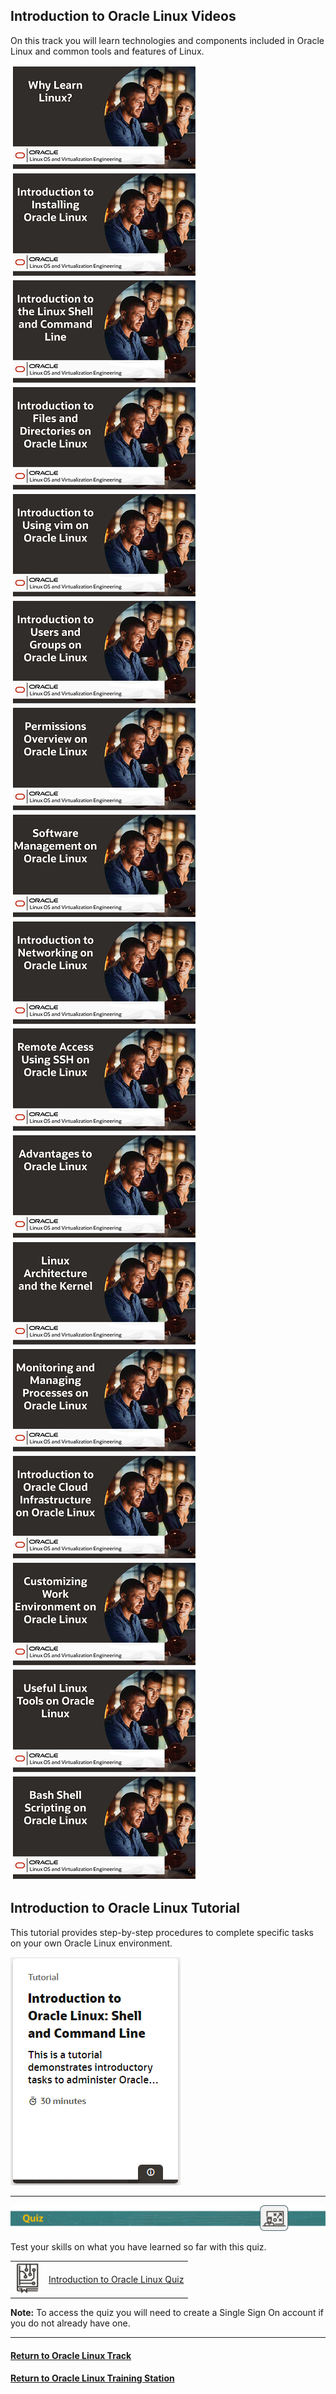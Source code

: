 ## Introduction to Oracle Linux Videos
On this track you will learn technologies and components included in Oracle Linux and common tools and features of Linux.

[![](../../common/images/why_linux_300_168.png)](https://youtu.be/GzON3q8S00Y)
[![](../../common/images/install_ol_300_168.png)](https://youtu.be/dvvP4wpsAQI)
[![](../../common/images/shell_cli_300_168.png)](https://youtu.be/QQSI_901fUU)
[![](../../common/images/files_dirs_300_168.png)](https://youtu.be/Eo6zhlFHDXE)
[![](../../common/images/using_vim_300_168.png)](https://youtu.be/5xKldV3knzU)
[![](../../common/images/user_groups_300_168.png)](https://youtu.be/rjY_Z9diSwE)
[![](../../common/images/perm_over_300_168.png)](https://youtu.be/Ce5gXQlw_o4)
[![](../../common/images/sw_mgmt_300_168.png)](https://youtu.be/QiiVUyUxIc8)
[![](../../common/images/network_300_168.png)](https://youtu.be/V6HT5lXo4g0)
[![](../../common/images/remote_acc_ssh_300_168.png)](https://youtu.be/ednoES-3JfU)
[![](../../common/images/advant_300_168.png)](https://youtu.be/xuLdJ3cQrXo)
[![](../../common/images/arch_kern_300_168.png)](https://youtu.be/a0zXGhzPRp8)
[![](../../common/images/processes_300_168.png)](https://youtu.be/wMaWGV2yqtY)
[![](../../common/images/oci_on_ol_300_168.png)](https://youtu.be/APTzx_7azmA)
[![](../../common/images/work_env_300_168.png)](https://youtu.be/kdpfqiAp8BA)
[![](../../common/images/use_tools_300_168.png)](https://youtu.be/ZXO4hqoO52o)
[![](../../common/images/bash_script_300_168.png)](https://youtu.be/d6ktKrOOkZs)

## Introduction to Oracle Linux Tutorial
This tutorial provides step-by-step procedures to complete specific tasks on your own Oracle Linux environment.

[![](../../common/images/Intro_tut.png)](https://docs.oracle.com/en/learn/shell-commands-intro-to-oracle-linux/index.html)

---

![](../../common/images/quiz1.png)
   
   
Test your skills on what you have learned so far with this quiz.   
 
<table>
    <tr>
    <td><img src="../../common/images/quiz_v2.png" width="40" height="50"></td>
    <td><a href="https://apexapps.oracle.com/pls/apex/f?p=ST_QUIZ:200:0::::P200_QUIZ_KEY:IJY139">Introduction to Oracle Linux Quiz</a></td>
  </tr>
</table>    
<b>Note:</b> To access the quiz you will need to create a Single Sign On account if you do not already have one.

---
   

#### [Return to Oracle Linux Track](../ol.md)

#### [Return to Oracle Linux Training Station](../../README.md)
